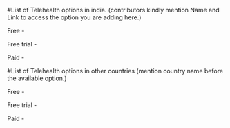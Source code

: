 #List of Telehealth options in india. (contributors kindly mention Name and Link to access the option you are adding here.)

Free -

Free trial -

Paid - 




#List of Telehealth options in other countries (mention country name before the available option.)

Free -

Free trial -

Paid - 